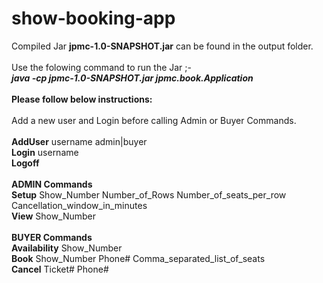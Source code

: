 # show-booking-app
 Compiled Jar **jpmc-1.0-SNAPSHOT.jar** can be found in the output folder.<br><br>
 Use the folowing command to run the Jar ;-<br>
 **_java -cp jpmc-1.0-SNAPSHOT.jar jpmc.book.Application_**
<br><br>
**Please follow below instructions:**<br>
<br>
Add a new user and Login before calling Admin or Buyer Commands.
<br><br>
**AddUser** username admin|buyer<br>
**Login** username<br>
**Logoff**<br>
 <br>
**ADMIN Commands**<br>
**Setup** Show_Number Number_of_Rows Number_of_seats_per_row Cancellation_window_in_minutes<br>
**View** Show_Number<br>
<br>
**BUYER Commands**<br>
**Availability** Show_Number<br>
**Book** Show_Number Phone# Comma_separated_list_of_seats<br>
**Cancel** Ticket# Phone#<br>
